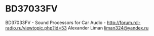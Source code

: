 # BD37033FV
BD37033FV - Sound Processors for Car Audio - http://forum.rcl-radio.ru/viewtopic.php?id=53
Alexander Liman
liman324@yandex.ru
